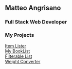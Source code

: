 ## Matteo Angrisano

### Full Stack Web Developer

### My Projects

[Item Lister](https://matteoangrisano.github.io/item-lister)  
[My BookList](https://matteoangrisano.github.io/booklist)  
[Filterable List](https://matteoangrisano.github.io/filterable-list)  
[Weight Converter](https://matteoangrisano.github.io/weight-converter)
